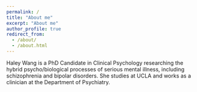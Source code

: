 ```yaml
---
permalink: /
title: "About me"
excerpt: "About me"
author_profile: true
redirect_from: 
  - /about/
  - /about.html
---
```


Haley Wang is a PhD Candidate in Clinical Psychology researching the hybrid psycho/biological processes of serious mental illness, including schizophrenia and bipolar disorders. She studies at UCLA and works as a clinician at the Department of Psychiatry.

